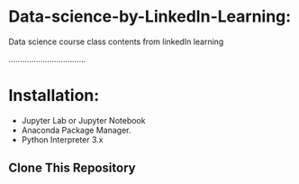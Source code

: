 # Data-science-by-LinkedIn-Learning:

Data science course class contents from linkedIn learning

..................................

# Installation:

* Jupyter Lab or Jupyter Notebook
* Anaconda Package Manager.
* Python Interpreter 3.x

## Clone This Repository
